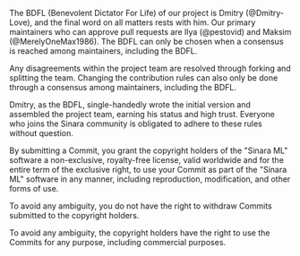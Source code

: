 The BDFL (Benevolent Dictator For Life) of our project is Dmitry (@Dmitry-Love), and the final word on all matters rests with him. Our primary maintainers who can approve pull requests are Ilya (@pestovid) and Maksim (@MerelyOneMax1986). The BDFL can only be chosen when a consensus is reached among maintainers, including the BDFL.

Any disagreements within the project team are resolved through forking and splitting the team. Changing the contribution rules can also only be done through a consensus among maintainers, including the BDFL.

Dmitry, as the BDFL, single-handedly wrote the initial version and assembled the project team, earning his status and high trust. Everyone who joins the Sinara community is obligated to adhere to these rules without question.

By submitting a Commit, you grant the copyright holders of the "Sinara ML" software a non-exclusive, royalty-free license, valid worldwide and for the entire term of the exclusive right, to use your Commit as part of the "Sinara ML" software in any manner, including reproduction, modification, and other forms of use.

To avoid any ambiguity, you do not have the right to withdraw Commits submitted to the copyright holders.

To avoid any ambiguity, the copyright holders have the right to use the Commits for any purpose, including commercial purposes.
